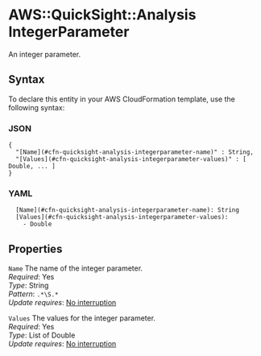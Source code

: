 # AWS::QuickSight::Analysis IntegerParameter<a name="aws-properties-quicksight-analysis-integerparameter"></a>

An integer parameter\.

## Syntax<a name="aws-properties-quicksight-analysis-integerparameter-syntax"></a>

To declare this entity in your AWS CloudFormation template, use the following syntax:

### JSON<a name="aws-properties-quicksight-analysis-integerparameter-syntax.json"></a>

```
{
  "[Name](#cfn-quicksight-analysis-integerparameter-name)" : String,
  "[Values](#cfn-quicksight-analysis-integerparameter-values)" : [ Double, ... ]
}
```

### YAML<a name="aws-properties-quicksight-analysis-integerparameter-syntax.yaml"></a>

```
  [Name](#cfn-quicksight-analysis-integerparameter-name): String
  [Values](#cfn-quicksight-analysis-integerparameter-values): 
    - Double
```

## Properties<a name="aws-properties-quicksight-analysis-integerparameter-properties"></a>

`Name`  <a name="cfn-quicksight-analysis-integerparameter-name"></a>
The name of the integer parameter\.  
*Required*: Yes  
*Type*: String  
*Pattern*: `.*\S.*`  
*Update requires*: [No interruption](https://docs.aws.amazon.com/AWSCloudFormation/latest/UserGuide/using-cfn-updating-stacks-update-behaviors.html#update-no-interrupt)

`Values`  <a name="cfn-quicksight-analysis-integerparameter-values"></a>
The values for the integer parameter\.  
*Required*: Yes  
*Type*: List of Double  
*Update requires*: [No interruption](https://docs.aws.amazon.com/AWSCloudFormation/latest/UserGuide/using-cfn-updating-stacks-update-behaviors.html#update-no-interrupt)